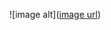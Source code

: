 ![image alt]([image url](https://github.com/Social-Tragedy/tragediessorrow/blob/09e9caca7e0a82f57ff04b9bb7729d7ab5a83492/643f8a94b4877579ec2710ddf6a20bd5.jpg))
